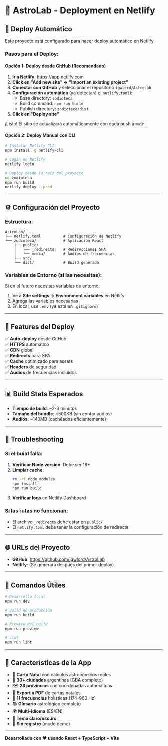 # 🌙 AstroLab - Deployment en Netlify

## 🚀 Deploy Automático

Este proyecto está configurado para hacer deploy automático en Netlify.

### Pasos para el Deploy:

#### Opción 1: Deploy desde GitHub (Recomendado)

1. **Ir a Netlify**: https://app.netlify.com
2. **Click en "Add new site" → "Import an existing project"**
3. **Conectar con GitHub** y seleccionar el repositorio `igwlord/AstroLab`
4. **Configuración automática** (ya detectará el `netlify.toml`):
   - Base directory: `zodioteca`
   - Build command: `npm run build`
   - Publish directory: `zodioteca/dist`
5. **Click en "Deploy site"**

¡Listo! El sitio se actualizará automáticamente con cada push a `main`.

#### Opción 2: Deploy Manual con CLI

```bash
# Instalar Netlify CLI
npm install -g netlify-cli

# Login en Netlify
netlify login

# Deploy desde la raíz del proyecto
cd zodioteca
npm run build
netlify deploy --prod
```

---

## ⚙️ Configuración del Proyecto

### Estructura:
```
AstroLab/
├── netlify.toml          # Configuración de Netlify
└── zodioteca/            # Aplicación React
    ├── public/
    │   ├── _redirects    # Redirecciones SPA
    │   └── media/        # Audios de frecuencias
    ├── src/
    └── dist/             # Build generado
```

### Variables de Entorno (si las necesitas):

Si en el futuro necesitas variables de entorno:

1. Ve a **Site settings → Environment variables** en Netlify
2. Agrega las variables necesarias
3. En local, usa `.env` (ya está en `.gitignore`)

---

## 🎯 Features del Deploy

✅ **Auto-deploy** desde GitHub  
✅ **HTTPS** automático  
✅ **CDN** global  
✅ **Redirects** para SPA  
✅ **Cache** optimizado para assets  
✅ **Headers** de seguridad  
✅ **Audios** de frecuencias incluidos  

---

## 📊 Build Stats Esperados

- **Tiempo de build**: ~2-3 minutos
- **Tamaño del bundle**: ~500KB (sin contar audios)
- **Audios**: ~140MB (cachéados eficientemente)

---

## 🔧 Troubleshooting

### Si el build falla:

1. **Verificar Node version**: Debe ser 18+
2. **Limpiar cache**:
   ```bash
   rm -rf node_modules
   npm install
   npm run build
   ```
3. **Verificar logs** en Netlify Dashboard

### Si las rutas no funcionan:

- El archivo `_redirects` debe estar en `public/`
- El `netlify.toml` debe tener la configuración de redirects

---

## 🌐 URLs del Proyecto

- **GitHub**: https://github.com/igwlord/AstroLab
- **Netlify**: (Se generará después del primer deploy)

---

## 📝 Comandos Útiles

```bash
# Desarrollo local
npm run dev

# Build de producción
npm run build

# Preview del build
npm run preview

# Lint
npm run lint
```

---

## 🎨 Características de la App

- 🌙 **Carta Natal** con cálculos astronómicos reales
- 📍 **30+ ciudades** argentinas (GBA completo)
- 🗺️ **23 provincias** con coordenadas automáticas
- 📄 **Export a PDF** de cartas natales
- 🎵 **11 frecuencias** holísticas (174-963 Hz)
- 📚 **Glosario** astrológico completo
- 🌍 **Multi-idioma** (ES/EN)
- 🎨 **Tema claro/oscuro**
- 💫 **Sin registro** (modo demo)

---

**Desarrollado con ❤️ usando React + TypeScript + Vite**

